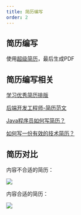 ```yaml
---
title: 简历编写
order: 2
---
```






## 简历编写

使用[超级简历](https://www.wondercv.com/)，最后生成PDF

## 简历编写相关

[学习优秀简历排版](https://github.com/billryan/resume)

[后端开发工程师-简历范文](https://zhuanlan.zhihu.com/p/82031670)

[Java程序员如何写简历？](https://www.zhihu.com/question/23527137)

[如何写一份有效的技术简历？](https://www.ruanyifeng.com/blog/2020/01/technical-resume.html)

## 简历对比

内容不合适的简历：

![](https://images-tomcode-1258913748.cos.ap-guangzhou.myqcloud.com/202207030543355.png)

内容合适的简历：

![](https://images-tomcode-1258913748.cos.ap-guangzhou.myqcloud.com/202207030544741.png)